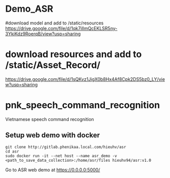 # Demo_ASR
 #download model and add to /static/resources
https://drive.google.com/file/d/1qk7ilImQcEKLSR5ny-3YkiKdz9RoerqB/view?usp=sharing
# download resources and add to /static/Asset_Record/
https://drive.google.com/file/d/1sQKvz1JigX0b8Hx4Af8Cpk2DS5bz0_LY/view?usp=sharing
# pnk_speech_command_recognition
Vietnamese speech command recognition

## Setup web demo with docker
```
git clone http://gitlab.phenikaa.local.com/hieuhv/asr
cd asr
sudo docker run -it --net host --name asr_demo -v <path_to_save_data_collection>:/home/asr/files hieuhv94/asr:v1.0
```
Go to ASR web demo at https://0.0.0.0:5000/